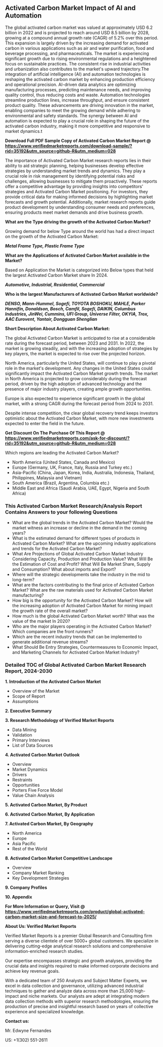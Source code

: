 <h2>Activated Carbon Market Impact of AI and Automation</h2>The global activated carbon market was valued at approximately USD 6.2 billion in 2022 and is projected to reach around USD 8.5 billion by 2028, growing at a compound annual growth rate (CAGR) of 5.2% over this period. This expansion is largely driven by the increasing demand for activated carbon in various applications such as air and water purification, food and beverage processing, and pharmaceuticals. The market is experiencing significant growth due to rising environmental regulations and a heightened focus on sustainable practices. The consistent rise in industrial activities and urbanization also contributes to the market's upward trajectory.The integration of artificial intelligence (AI) and automation technologies is reshaping the activated carbon market by enhancing production efficiency and operational precision. AI-driven data analytics are optimizing manufacturing processes, predicting maintenance needs, and improving quality control, thus reducing costs and waste. Automation technologies streamline production lines, increase throughput, and ensure consistent product quality. These advancements are driving innovation in the market, enabling companies to meet the growing demand while adhering to environmental and safety standards. The synergy between AI and automation is expected to play a crucial role in shaping the future of the activated carbon industry, making it more competitive and responsive to market dynamics.t</p><p id="" class=""><strong>Download Full PDF Sample Copy of Activated Carbon Market Report @ <a href="https://www.verifiedmarketreports.com/download-sample/?rid=35192&utm_source=github-R&utm_medium=028" target="_blank">https://www.verifiedmarketreports.com/download-sample/?rid=35192&utm_source=github-R&utm_medium=028</a></strong></p><p>The importance of&nbsp;Activated Carbon Market research reports lies in their ability to aid strategic planning, helping businesses develop effective strategies by understanding market trends and dynamics. They play a crucial role in risk management by identifying potential risks and challenges, allowing businesses to mitigate them proactively. These reports offer a competitive advantage by providing insights into competitors' strategies and Activated Carbon Market positioning. For investors, they provide critical data for making informed decisions by highlighting market forecasts and growth potential. Additionally, market research reports guide product development by understanding consumer needs and preferences, ensuring products meet market demands and drive business growth.</p><p><strong>What are the&nbsp;Type driving the growth of the Activated Carbon Market?</strong></p><p id="" class="">Growing demand for below Type around the world has had a direct impact on the growth of the Activated Carbon Market:</p><em><strong>Metal Frame Type, Plastic Frame Type</strong></em></p><strong>What are the&nbsp;Applications&nbsp;of Activated Carbon Market available in the Market?</strong></p><p id="" class="">Based on Application the Market is categorized into Below types that held the largest Activated Carbon Market share In 2024.</p><em><strong>Automotive, Industrial, Residential, Commercial</strong></em></p><strong>Who is the largest Manufacturers of Activated Carbon Market worldwide?</strong></p><p><em><strong>DENSO, Mann-Hummel, Sogefi, TOYOTA BOSHOKU, MAHLE, Parker Hannifin, Donaldson, Bosch, Camfil, Sogefi, DAIKIN, Columbus Industries, JinWei, Cummins, UFI Group, Universe Filter, OKYIA, Trox, AAC Eurovent, Yantair, Dongguan Shenglian</strong></em></p><p id="" class=""><strong>Short Description About Activated Carbon Market:</strong></p><p>The global Activated Carbon Market is anticipated to rise at a considerable rate during the forecast period, between 2023 and 2031. In 2022, the market is growing steadily, and with the increasing adoption of strategies by key players, the market is expected to rise over the projected horizon.</p><p>North America, particularly the United States, will continue to play a pivotal role in the market's development. Any changes in the United States could significantly impact the Activated Carbon Market growth trends. The market in North America is projected to grow considerably during the forecast period, driven by the high adoption of advanced technology and the presence of major industry players, creating ample growth opportunities.</p><p>Europe is also expected to experience significant growth in the global market, with a strong CAGR during the forecast period from 2024 to 2031.</p><p>Despite intense competition, the clear global recovery trend keeps investors optimistic about the Activated Carbon Market, with more new investments expected to enter the field in the future.</p><p id="" class=""><strong>Get Discount On The Purchase Of This Report @ <a href="https://www.verifiedmarketreports.com/ask-for-discount/?rid=35192&utm_source=github-R&utm_medium=028" target="_blank">https://www.verifiedmarketreports.com/ask-for-discount/?rid=35192&utm_source=github-R&utm_medium=028</a></strong></p>Which regions are leading the Activated Carbon Market?</p><ul><li>North America (United States, Canada and Mexico)</li><li>Europe (Germany, UK, France, Italy, Russia and Turkey etc.)</li><li>Asia-Pacific (China, Japan, Korea, India, Australia, Indonesia, Thailand, Philippines, Malaysia and Vietnam)</li><li>South America (Brazil, Argentina, Columbia etc.)</li><li>Middle East and Africa (Saudi Arabia, UAE, Egypt, Nigeria and South Africa)</li></ul><h3 id="" class="">This Activated Carbon Market Research/Analysis Report Contains Answers to your following Questions</h3><ul><li>What are the global trends in the Activated Carbon Market? Would the market witness an increase or decline in the demand in the coming years?</li><li>What is the estimated demand for different types of products in Activated Carbon Market? What are the upcoming industry applications and trends for the Activated Carbon Market?</li><li>What Are Projections of Global Activated Carbon Market Industry Considering Capacity, Production and Production Value? What Will Be the Estimation of Cost and Profit? What Will Be Market Share, Supply and Consumption? What about imports and Export?</li><li>Where will the strategic developments take the industry in the mid to long-term?</li><li>What are the factors contributing to the final price of Activated Carbon Market? What are the raw materials used for Activated Carbon Market manufacturing?</li><li>How big is the opportunity for the Activated Carbon Market? How will the increasing adoption of Activated Carbon Market for mining impact the growth rate of the overall market?</li><li>How much is the global Activated Carbon Market worth? What was the value of the market In 2020?</li><li>Who are the major players operating in the Activated Carbon Market? Which companies are the front runners?</li><li>Which are the recent industry trends that can be implemented to generate additional revenue streams?</li><li>What Should Be Entry Strategies, Countermeasures to Economic Impact, and Marketing Channels for Activated Carbon Market Industry?</li></ul><h3 id="" class="">Detailed TOC of Global Activated Carbon Market Research Report, 2024-2030</h3><p id="" class=""><strong>1. Introduction of the Activated Carbon Market</strong></p><ul><li>Overview of the Market</li><li>Scope of Report</li><li>Assumptions</li></ul><p id="" class=""><strong>2. Executive Summary</strong></p><p id="" class=""><strong>3. Research Methodology of Verified Market Reports</strong></p><ul><li>Data Mining</li><li>Validation</li><li>Primary Interviews</li><li>List of Data Sources</li></ul><p id="" class=""><strong>4. Activated Carbon Market Outlook</strong></p><ul><li>Overview</li><li>Market Dynamics</li><li>Drivers</li><li>Restraints</li><li>Opportunities</li><li>Porters Five Force Model</li><li>Value Chain Analysis</li></ul><p id="" class=""><strong>5. Activated Carbon Market, By Product</strong></p><p id="" class=""><strong>6. Activated Carbon Market, By Application</strong></p><p id="" class=""><strong>7. Activated Carbon Market, By Geography</strong></p><ul><li>North America</li><li>Europe</li><li>Asia Pacific</li><li>Rest of the World</li></ul><p id="" class=""><strong>8. Activated Carbon Market Competitive Landscape</strong></p><ul><li>Overview</li><li>Company Market Ranking</li><li>Key Development Strategies</li></ul><p id="" class=""><strong>9. Company Profiles</strong></p><p id="" class=""><strong>10. Appendix</strong></p><p id="" class=""><strong>For More Information or Query, Visit @ <a href="https://www.verifiedmarketreports.com/product/global-activated-carbon-market-size-and-forecast-to-2025/" target="_blank">https://www.verifiedmarketreports.com/product/global-activated-carbon-market-size-and-forecast-to-2025/</a></strong></p><p id="" class=""><strong>About Us: Verified Market Reports</strong></p><p id="" class="">Verified Market Reports is a premier Global Research and Consulting firm serving a diverse clientele of over 5000+ global customers. We specialize in delivering cutting-edge analytical research solutions and comprehensive information-enriched research studies.</p><p id="" class="">Our expertise encompasses strategic and growth analyses, providing the crucial data and insights required to make informed corporate decisions and achieve key revenue goals.</p><p id="" class="">With a dedicated team of 250 Analysts and Subject Matter Experts, we excel in data collection and governance, utilizing advanced industrial techniques to gather and analyze data across more than 25,000 high-impact and niche markets. Our analysts are adept at integrating modern data collection methods with superior research methodologies, ensuring the production of precise and insightful research based on years of collective experience and specialized knowledge.</p><p id="" class=""><strong>Contact us:</strong></p><p id="" class="">Mr. Edwyne Fernandes</p><p id="" class="">US: +1(302) 551-2611</p>